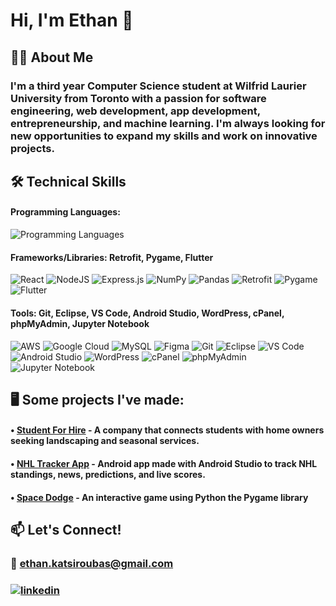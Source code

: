 # **Hi, I'm Ethan** 👋

## 👨‍💻 About Me

### I'm a third year Computer Science student at Wilfrid Laurier University from Toronto with a passion for software engineering, web development, app development, entrepreneurship, and machine learning. I'm always looking for new opportunities to expand my skills and work on innovative projects.

## 🛠 Technical Skills

#### **Programming Languages:**
![Programming Languages](https://skillicons.dev/icons?i=python,java,c,js,html,css,typescript,php,r,dart)

#### **Frameworks/Libraries:** Retrofit, Pygame, Flutter

![React](https://img.shields.io/badge/React-%2320232a.svg?style=flat&logo=react&logoColor=%2361DAFB)
![NodeJS](https://img.shields.io/badge/Node.js-6DA55F?style=flat&logo=node.js&logoColor=white)
![Express.js](https://img.shields.io/badge/Express.js-%23404d59.svg?style=flat&logo=express&logoColor=%2361DAFB)
![NumPy](https://img.shields.io/badge/NumPy-%23013243.svg?style=flat&logo=numpy&logoColor=white)
![Pandas](https://img.shields.io/badge/Pandas-%23150458.svg?style=flat&logo=pandas&logoColor=white)
![Retrofit]()
![Pygame]()
![Flutter]()

#### **Tools:** Git, Eclipse, VS Code, Android Studio, WordPress, cPanel, phpMyAdmin, Jupyter Notebook
![AWS](https://img.shields.io/badge/AWS-%23FF9900.svg?style=flat&logo=amazon-aws&logoColor=white)
![Google Cloud](https://img.shields.io/badge/Google%20Cloud-%234285F4.svg?style=flat&logo=google-cloud&logoColor=white)
![MySQL](https://img.shields.io/badge/MySQL-%2300f.svg?style=flat&logo=mysql&logoColor=white)
![Figma](https://img.shields.io/badge/Figma-%23F24E1E.svg?style=flat&logo=figma&logoColor=white)
![Git]()
![Eclipse]()
![VS Code]()
![Android Studio]()
![WordPress]()
![cPanel]()
![phpMyAdmin]()
![Jupyter Notebook]()

## 🖥️ Some projects I've made:

#### • [Student For Hire](https://studentforhire.ca/) - A company that connects students with home owners seeking landscaping and seasonal services.

#### • [NHL Tracker App](https://github.com/EthanKatsi/NHL-Tracker-App) - Android app made with Android Studio to track NHL standings, news, predictions, and live scores.

#### • [Space Dodge](https://github.com/EthanKatsi/Space-Dodge-Game) - An interactive game using Python the Pygame library

## 📫 Let's Connect!

### 📧 ethan.katsiroubas@gmail.com

### [![linkedin](https://img.shields.io/badge/linkedin-0A66C2?style=for-the-badge&logo=linkedin&logoColor=blue)](https://www.linkedin.com/in/ethan-katsiroubas/)

